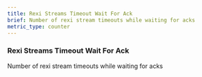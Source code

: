 ```yaml
---
title: Rexi Streams Timeout Wait For Ack
brief: Number of rexi stream timeouts while waiting for acks
metric_type: counter
---
```

### Rexi Streams Timeout Wait For Ack

Number of rexi stream timeouts while waiting for acks